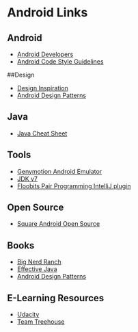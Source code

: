 
Android Links
=====================

## Android 

 - [Android Developers](http://developer.android.com/index.html)
 - [Android Code Style Guidelines](http://source.android.com/source/code-style.html#follow-field-naming-conventions)

##Design 

- [Design Inspiration](http://android.inspired-ui.com/)
- [Android Design Patterns](https://developer.android.com/design/patterns/index.html)

## Java

 - [Java Cheat Sheet](http://introcs.cs.princeton.edu/java/11cheatsheet/)

## Tools 
 - [Genymotion Android Emulator](http://www.genymotion.com/)
 - [JDK v7](http://www.oracle.com/technetwork/java/javase/downloads/jdk7-downloads-1880260.html)
 - [Floobits Pair Programming IntelliJ plugin](https://floobits.com/help/plugins/intellij)

## Open Source 
 - [Square Android Open Source](http://square.github.io/#android)

## Books 
 - [Big Nerd Ranch](http://www.bignerdranch.com/we-write/android-programming.html)
 - [Effective Java](http://www.amazon.com/Effective-Java-Edition-Joshua-Bloch/dp/0321356683)
 - [Android Design Patterns](http://www.amazon.com/Android-Design-Patterns-Interaction-Developers/dp/1118394151)

## E-Learning Resources 
 - [Udacity](https://www.udacity.com/course/ud853) 
 - [Team Treehouse](http://teamtreehouse.com/library/topic:android)
